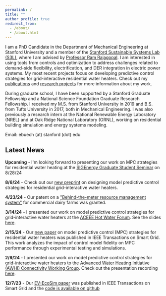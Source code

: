 ```yaml
---
permalink: /
title: ""
author_profile: true
redirect_from: 
  - /about/
  - /about.html
---
```


I am a PhD Candidate in the Department of Mechanical Engineering at Stanford University and a member of the [Stanford Sustainable Systems Lab (S3L)](https://ramr.sites.stanford.edu/), where I am advised by [Professor Ram Rajagopal](https://profiles.stanford.edu/ram-rajagopal). I am interested in using tools from controls and optimization to address challenges related to demand-side flexibility, electrification, and DER integration in electric power systems. My most recent projects focus on developing predictive control strategies for grid-interactive residential water heaters. Check out my [publications](https://ebuech.github.io/publications/) and [research projects](https://ebuech.github.io/portfolio/) for more information about my work.

During graduate school, I have been supported by a Stanford Graduate Fellowship and a National Science Foundation Graduate Research Fellowship. I received my M.S. from Stanford University in 2019 and B.S. from Tufts University in 2017, both in Mechanical Engineering. I was also previously a research intern at the National Renewable Energy Laboratory (NREL) and at Oak Ridge National Laboratory (ORNL), working on residential building simulation and energy systems modeling. 

Email: ebuech (at) stanford (dot) edu

## Latest News

**Upcoming** - I'm looking forward to presenting our work on MPC strategies for residential water heating at the [SIGEnergy Graduate Student Seminar](https://sites.google.com/view/sigenergy-seminar/home) on 8/28/24

**8/6/24** - Check out our [new preprint](https://arxiv.org/pdf/2408.02868) on designing model predictive control strategies for residential grid-interactive water heaters.

**4/23/24** - Our patent on a ["Behind-the-meter resource management system"](https://patents.google.com/patent/US11968263B2/en) for commercial dairy farms was granted.

**3/14/24** - I presented our work on model predictive control strategies for grid-interactive water heaters at the [ACEEE Hot Water Forum](https://www.aceee.org/2024-hot-water-forum-hot-air-forum). See the slides [here](https://drive.google.com/file/d/1m2ocIFup4UE6DT-o-kyK-dicB9n1Orhv/view).

**2/15/24** - Our [new paper](https://ieeexplore.ieee.org/document/10436431) on model predictive control (MPC) strategies for residential water heaters was published in IEEE Transactions on Smart Grid. This work analyzes the impact of control model fidelity on MPC performance through experimental testing and simulations.

**2/9/24** - I presented our work on model predictive control strategies for grid-interactive water heaters to the [Advanced Water Heating Initiative (AWHI) Connectivity Working Group](https://www.advancedwaterheatinginitiative.org/working-groups). Check out the presentation recording [here](https://www.youtube.com/watch?v=po-KWkwEKNY).

**12/7/23** - Our [EV-EcoSim paper](https://ieeexplore.ieee.org/abstract/document/10342763) was published in IEEE Transactions on Smart Grid and the [code is available on github](https://github.com/ebalogun01/EV-EcoSim)
